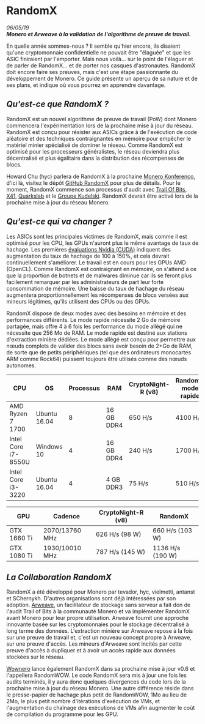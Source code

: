 # RandomX
*06/05/19*  
_**Monero et Arweave à la validation de l'algorithme de preuve de travail.**_ 

En quelle année sommes-nous ? Il semble qu'hier encore, ils disaient qu'une cryptomonnaie confidentielle ne pouvait être "élaguée" et que les ASIC finiraient par l'emporter. Mais nous voilà... sur le point de l'élaguer et de parler de RandomX... et de porter nos casques d'astronautes. RandomX doit encore faire ses preuves, mais c'est une étape passionnante du développement de Monero. Ce guide présente un aperçu de sa nature et de ses plans, et indique où vous pourrez en apprendre davantage. 

## _Qu'est-ce que RandomX ?_ 

RandomX est un nouvel algorithme de preuve de travail (PoW) dont Monero commencera l'expérimentation lors de la prochaine mise à jour du réseau. RandomX est conçu pour résister aux ASICs grâce à de l'exécution de code aléatoire et des techniques contraignantes en mémoire pour empêcher le matériel minier spécialisé de dominer le réseau. Comme RandomX est optimisé pour les processeurs généralistes, le réseau deviendra plus décentralisé et plus égalitaire dans la distribution des récompenses de blocs. 

Howard Chu (hyc) parlera de RandomX à la prochaine [Monero Konferenco](https://monerokon.com/), d'ici là, visitez le dépôt [GitHub RandomX](https://github.com/tevador/RandomX) pour plus de détails. Pour le moment, RandomX commence son processus d'audit avec [Trail Of Bits](https://www.trailofbits.com/), [X41](https://www.x41-dsec.de/), [Quarkslab](https://www.quarkslab.com/en/) et le [Groupe Kudelski](https://www.nagra.com/). RandomX devrait être activé lors de la prochaine mise à jour du réseau Monero.

## _Qu'est-ce qui va changer ?_

Les ASICs sont les principales victimes de RandomX, mais comme il est optimisé pour les CPU, les GPUs n'auront plus le même avantage de taux de hachage. Les premières [évaluations Nvidia (CUDA)](https://github.com/SChernykh/RandomX_CUDA) indiquent des augmentation du taux de hachage de 100 à 150%, et cela devrait continuellement s'améliorer. Le travail est en cours pour les GPUs AMD (OpenCL). Comme RandomX est contraignant en mémoire, on s'attend à ce que la proportion de botnets et de malwares diminue car ils se feront plus facilement remarquer par les administrateurs de part leur forte consommation de mémoire. Une baisse du taux de hachage du réseau augmentera proportionnellement les récompenses de blocs versées aux mineurs légitimes, qu'ils utilisent des CPUs ou des GPUs. 

RandomX dispose de deux modes avec des besoins en mémoire et des performances différents. Le mode rapide nécessite 2 Go de mémoire partagée, mais offre 4 à 6 fois les performance du mode allégé qui ne nécessite que 256 Mo de RAM. Le mode rapide est destiné aux stations d'extraction minière dédiées. Le mode allégé est conçu pour permettre aux nœuds complets de valider des blocs sans avoir besoin de 2+Go de RAM, de sorte que de petits périphériques (tel que des ordinateurs monocartes ARM comme Rock64) puissent toujours être utilisés comme des nœuds autonomes. 

| CPU | OS | Processus | RAM | CryptoNight-R (v8) | RandomX mode rapide | RandomX mode allégé |
|--|--|--|--|--|--|--|
| AMD Ryzen 7 1700 | Ubuntu 16.04 | 8 | 16 GB DDR4 | 650 H/s | 4100 H/s | 620 H/s |
| Intel Core i7-8550U | Windows 10 | 4 | 16 GB DDR4 | 240 H/s | 1700 H/s | 350 H/s |
| Intel Core i3-3220 | Ubuntu 16.04 | 4 | 4 GB DDR3 | 75 H/s | 510 H/s | 150 H/s |  

| GPU | Cadence | CryptoNight-R (v8) | RandomX |
|--|--|--|--|
| GTX 1660 Ti | 2070/13760 MHz | 626 H/s (98 W) | 660 H/s (103 W) |
| GTX 1080 Ti | 1930/10010 MHz | 787 H/s (145 W) | 1136 H/s (190 W) |  

## _La Collaboration RandomX_ 

RandomX a été développé pour Monero par tevador, hyc, vielmetti, antanst et SChernykh. D'autres organisations sont déjà intéressées par son adoption. [Arweave](https://www.arweave.org/), un facilitateur de stockage sans serveur a fait don de l'audit Trail of Bits à la communauté Monero et va implémenter RandomX avant Monero pour leur propre utilisation. Arweave fournit une approche innovante basée sur les cryptomonnaies pour le stockage décentralisé à long terme des données. L'extraction minière sur Arweave repose à la fois sur une preuve de travail et, c'est un nouveau concept propre à Arweave, sur une preuve d'accès. Les mineurs d'Arweave sont incités par cette preuve d'accès à dupliquer et à avoir un accès rapide aux données stockées sur le réseau. 

[Wownero](http://wownero.org/) lance également RandomX dans sa prochaine mise à jour v0.6 et l'appellera RandomWOW. Le code RandomX sera mis à jour une fois les audits terminés, il y aura donc quelques divergences du code lors de la prochaine mise à jour du réseau Monero. Une autre différence réside dans le presse-papier de hachage plus petit de RandomWOW, 1Mo au lieu de 2Mo, le plus petit nombre d'itérations d'exécution de VMs, et l'augmentation du chaînage des exécutions de VMs afin augmenter le coût de compilation du programme pour les GPU. 

